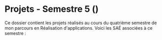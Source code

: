 # Projets - Semestre 5 ()

Ce dossier contient les projets réalisés au cours du quatrième semestre de mon parcours en Réalisation d'applications. Voici les SAÉ associées à ce semestre :
